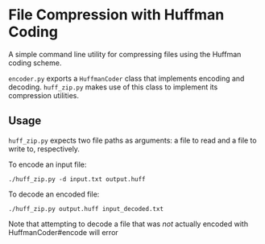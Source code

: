 # File Compression with Huffman Coding

A simple command line utility for compressing files using the Huffman coding scheme.

`encoder.py` exports a `HuffmanCoder` class that implements encoding and decoding.
`huff_zip.py` makes use of this class to implement its compression utilities.

## Usage

`huff_zip.py` expects two file paths as arguments: a file to read and a file to write to, respectively.

To encode an input file:

```
./huff_zip.py -d input.txt output.huff
```

To decode an encoded file:

```
./huff_zip.py output.huff input_decoded.txt
```

Note that attempting to decode a file that was _not_ actually encoded with HuffmanCoder#encode
will error
